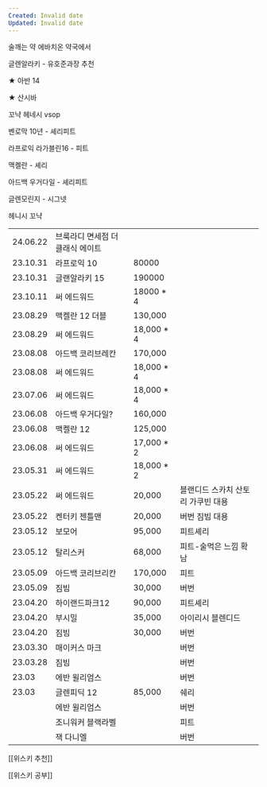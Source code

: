```yaml
---
Created: Invalid date
Updated: Invalid date
---
```

  

술깨는 약 에바치온 약국에서

  

글렌알라키 - 유호준과장 추천

★ 아반 14

★ 산시바

꼬냑 헤네시 vsop

벤로막 10년 - 셰리피트

라프로익 라가블린16 - 피트

맥켈란 - 셰리

아드백 우거다일 - 셰리피트

글렌모린지 - 시그넷

헤니시 꼬냑

  

|   |   |   |   |
|---|---|---|---|
|24.06.22|브룩라디 면세점 더 클래식 에이트|||
|23.10.31|라프로익 10|80000||
|23.10.31|글랜알라키 15|190000||
|23.10.11|써 에드워드|18000 * 4||
|23.08.29|맥켈란 12 더블|130,000||
|23.08.29|써 에드워드|18,000 * 4||
|23.08.08|아드백 코리브레칸|170,000||
|23.08.08|써 에드워드|18,000 * 4||
|23.07.06|써 에드워드|18,000 * 4||
|23.06.08|아드백 우거다일?|160,000||
|23.06.08|맥켈란 12|125,000||
|23.06.08|써 에드워드|17,000 * 2||
|23.05.31|써 에드워드|18,000 * 2||
|23.05.22|써 에드워드|20,000|블랜디드 스카치 산토리 가쿠빈 대용|
|23.05.22|켄터키 젠틀맨|20,000|버번 짐빔 대용|
|23.05.12|보모어|95,000|피트셰리|
|23.05.12|탈리스커|68,000|피트-술먹은 느낌 확 남|
|23.05.09|아드백 코리브리칸|170,000|피트|
|23.05.09|짐빔|30,000|버번|
|23.04.20|하이랜드파크12|90,000|피트셰리|
|23.04.20|부시밀|35,000|아이리시 블렌디드|
|23.04.20|짐빔|30,000|버번|
|23.03.30|매이커스 마크||버번|
|23.03.28|짐빔||버번|
|23.03|에반 윌리엄스||버번|
|23.03|글렌피딕 12|85,000|쉐리|
||에반 윌리엄스||버번|
||조니워커 블랙라벨||피트|
||잭 다니엘||버번|

  

  

  

  

  

[[위스키 추천]]

[[위스키 공부]]